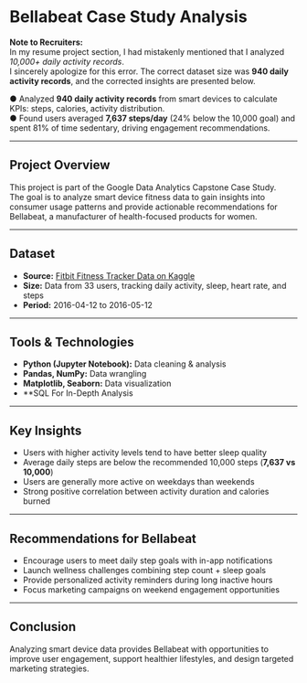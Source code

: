 # Bellabeat Case Study Analysis

**Note to Recruiters:**  
In my resume project section, I had mistakenly mentioned that I analyzed *10,000+ daily activity records*.  
I sincerely apologize for this error. The correct dataset size was **940 daily activity records**, and the corrected insights are presented below.

● Analyzed **940 daily activity records** from smart devices to calculate KPIs: steps, calories, activity distribution.  
● Found users averaged **7,637 steps/day** (24% below the 10,000 goal) and spent 81% of time sedentary, driving engagement recommendations.  

---

## Project Overview
This project is part of the Google Data Analytics Capstone Case Study.  
The goal is to analyze smart device fitness data to gain insights into consumer usage patterns and provide actionable recommendations for Bellabeat, a manufacturer of health-focused products for women.

---

## Dataset
- **Source:** [Fitbit Fitness Tracker Data on Kaggle](https://www.kaggle.com/datasets/arashnic/fitbit)
- **Size:** Data from 33 users, tracking daily activity, sleep, heart rate, and steps  
- **Period:** 2016-04-12	to 2016-05-12 

---

## Tools & Technologies
- **Python (Jupyter Notebook):** Data cleaning & analysis  
- **Pandas, NumPy:** Data wrangling  
- **Matplotlib, Seaborn:** Data visualization
- **SQL For In-Depth Analysis 

---

## Key Insights
- Users with higher activity levels tend to have better sleep quality  
- Average daily steps are below the recommended 10,000 steps (**7,637 vs 10,000**)  
- Users are generally more active on weekdays than weekends  
- Strong positive correlation between activity duration and calories burned  

---

## Recommendations for Bellabeat
- Encourage users to meet daily step goals with in-app notifications  
- Launch wellness challenges combining step count + sleep goals  
- Provide personalized activity reminders during long inactive hours  
- Focus marketing campaigns on weekend engagement opportunities  

---

## Conclusion
Analyzing smart device data provides Bellabeat with opportunities to improve user engagement, support healthier lifestyles, and design targeted marketing strategies.
  
